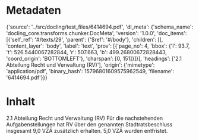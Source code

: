 # Metadaten
{'source': '../src/docling/test_files/6414694.pdf', 'dl_meta': {'schema_name': 'docling_core.transforms.chunker.DocMeta', 'version': '1.0.0', 'doc_items': [{'self_ref': '#/texts/29', 'parent': {'$ref': '#/body'}, 'children': [], 'content_layer': 'body', 'label': 'text', 'prov': [{'page_no': 4, 'bbox': {'l': 93.7, 't': 526.5440067282844, 'r': 507.663, 'b': 499.26800672828443, 'coord_origin': 'BOTTOMLEFT'}, 'charspan': [0, 151]}]}], 'headings': ['2.1 Abteilung Recht und Verwaltung (RV)'], 'origin': {'mimetype': 'application/pdf', 'binary_hash': 15796801609575962549, 'filename': '6414694.pdf'}}}

# Inhalt
2.1 Abteilung Recht und Verwaltung (RV)
Für die nachstehenden Aufgabenstellungen hat RV über den genannten Stadtratsbeschluss insgesamt 9,0 VZÄ zusätzlich erhalten. 5,0 VZÄ wurden entfristet.